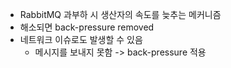 - RabbitMQ 과부하 시 생산자의 속도를 늦추는 메커니즘
- 해소되면 back-pressure removed
- 네트워크 이슈로도 발생할 수 있음
	- 메시지를 보내지 못함 -> back-pressure 적용